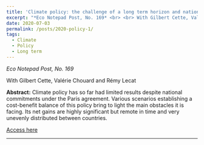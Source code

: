 ```yaml
---
title: 'Climate policy: the challenge of a long term horizon and national interests'
excerpt: "*Eco Notepad Post, No. 169* <br> <br> With Gilbert Cette, Valérie Chouard and Rémy Lecat <br> <br> Climate policy has so far had limited results despite national commitments under the Paris agreement. Various scenarios establishing a cost-benefit balance of this policy bring to light the main obstacles it is facing. Its net gains are highly significant but remote in time and very unevenly distributed between countries. <br> <br> [Access here](https://www.banque-france.fr/en/publications-and-statistics/publications/climate-policy-challenge-long-term-horizon-and-national-interests)"
date: 2020-07-03
permalink: /posts/2020-policy-1/
tags:
  - Climate
  - Policy
  - Long term
---
```


*Eco Notepad Post, No. 169*

With Gilbert Cette, Valérie Chouard and Rémy Lecat 

**Abstract:** Climate policy has so far had limited results despite national commitments under the Paris agreement. Various scenarios establishing a cost-benefit balance of this policy bring to light the main obstacles it is facing. Its net gains are highly significant but remote in time and very unevenly distributed between countries.

[Access here](https://www.banque-france.fr/en/publications-and-statistics/publications/climate-policy-challenge-long-term-horizon-and-national-interests)

------

